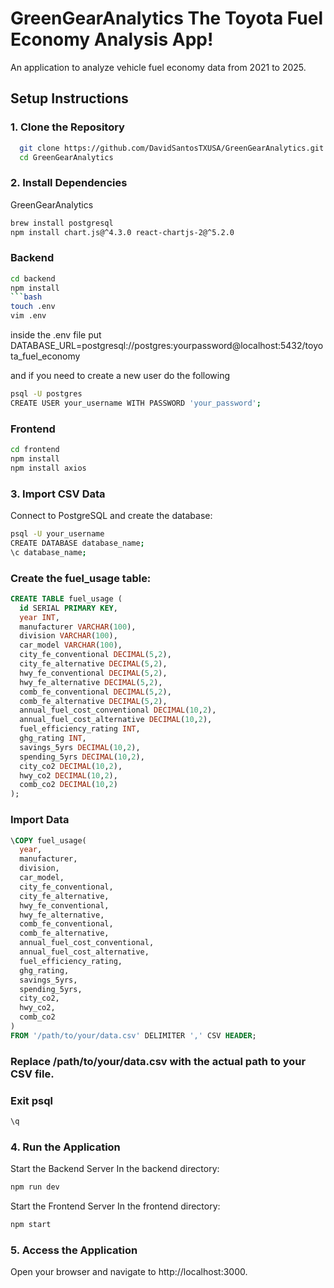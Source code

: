 # GreenGearAnalytics The Toyota Fuel Economy Analysis App!

An application to analyze vehicle fuel economy data from 2021 to 2025.

## Setup Instructions

### 1. Clone the Repository

```bash
  git clone https://github.com/DavidSantosTXUSA/GreenGearAnalytics.git
  cd GreenGearAnalytics
```
### 2. Install Dependencies

GreenGearAnalytics
```bash
brew install postgresql
npm install chart.js@^4.3.0 react-chartjs-2@^5.2.0
```

### Backend
```bash
cd backend
npm install
```bash 
touch .env 
vim .env
```

inside the .env file put
DATABASE_URL=postgresql://postgres:yourpassword@localhost:5432/toyota_fuel_economy

and if you need to create a new user do the following

```bash
psql -U postgres 
CREATE USER your_username WITH PASSWORD 'your_password';
```

### Frontend

```bash
cd frontend
npm install
npm install axios
```
### 3. Import CSV Data

Connect to PostgreSQL and create the database:

```bash
psql -U your_username
CREATE DATABASE database_name;
\c database_name;
```

### Create the fuel_usage table:

```sql
CREATE TABLE fuel_usage (
  id SERIAL PRIMARY KEY,
  year INT,
  manufacturer VARCHAR(100),
  division VARCHAR(100),
  car_model VARCHAR(100),
  city_fe_conventional DECIMAL(5,2),
  city_fe_alternative DECIMAL(5,2),
  hwy_fe_conventional DECIMAL(5,2),
  hwy_fe_alternative DECIMAL(5,2),
  comb_fe_conventional DECIMAL(5,2),
  comb_fe_alternative DECIMAL(5,2),
  annual_fuel_cost_conventional DECIMAL(10,2),
  annual_fuel_cost_alternative DECIMAL(10,2),
  fuel_efficiency_rating INT,
  ghg_rating INT,
  savings_5yrs DECIMAL(10,2),
  spending_5yrs DECIMAL(10,2),
  city_co2 DECIMAL(10,2),
  hwy_co2 DECIMAL(10,2),
  comb_co2 DECIMAL(10,2)
);
```
### Import Data

```sql
\COPY fuel_usage(
  year,
  manufacturer,
  division,
  car_model,
  city_fe_conventional,
  city_fe_alternative,
  hwy_fe_conventional,
  hwy_fe_alternative,
  comb_fe_conventional,
  comb_fe_alternative,
  annual_fuel_cost_conventional,
  annual_fuel_cost_alternative,
  fuel_efficiency_rating,
  ghg_rating,
  savings_5yrs,
  spending_5yrs,
  city_co2,
  hwy_co2,
  comb_co2
)
FROM '/path/to/your/data.csv' DELIMITER ',' CSV HEADER;
```
### Replace /path/to/your/data.csv with the actual path to your CSV file.

### Exit psql

```sql
\q
```

### 4. Run the Application
Start the Backend Server
In the backend directory:

```bash
npm run dev
```

Start the Frontend Server
In the frontend directory:

```bash
npm start
```

### 5. Access the Application
Open your browser and navigate to http://localhost:3000.

